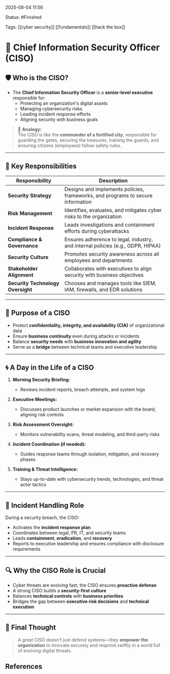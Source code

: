 2025-08-04 11:56

Status: #Finished 

Tags: [[cyber security]] [[fundamentals]] [[hack the box]]


# 👑 Chief Information Security Officer (CISO)


## 🛡️ Who is the CISO?

- The **Chief Information Security Officer** is a **senior-level executive** responsible for:
  - Protecting an organization's digital assets
  - Managing cybersecurity risks
  - Leading incident response efforts
  - Aligning security with business goals

> 📖 **Analogy:**  
> The CISO is like the **commander of a fortified city**, responsible for guarding the gates, securing the treasures, training the guards, and ensuring citizens (employees) follow safety rules.

---

## 🧩 Key Responsibilities

| **Responsibility**        | **Description**                                                                 |
|--------------------------|---------------------------------------------------------------------------------|
| **Security Strategy**     | Designs and implements policies, frameworks, and programs to secure information |
| **Risk Management**       | Identifies, evaluates, and mitigates cyber risks to the organization            |
| **Incident Response**     | Leads investigations and containment efforts during cyberattacks                |
| **Compliance & Governance** | Ensures adherence to legal, industry, and internal policies (e.g., GDPR, HIPAA) |
| **Security Culture**      | Promotes security awareness across all employees and departments                |
| **Stakeholder Alignment** | Collaborates with executives to align security with business objectives         |
| **Security Technology Oversight** | Chooses and manages tools like SIEM, IAM, firewalls, and EDR solutions         |

---

## 🎯 Purpose of a CISO

- Protect **confidentiality, integrity, and availability (CIA)** of organizational data  
- Ensure **business continuity** even during attacks or incidents  
- Balance **security needs** with **business innovation and agility**  
- Serve as a **bridge** between technical teams and executive leadership  

---

## 🌀 A Day in the Life of a CISO

1. **Morning Security Briefing:**  
   - Reviews incident reports, breach attempts, and system logs

2. **Executive Meetings:**  
   - Discusses product launches or market expansion with the board, aligning risk controls

3. **Risk Assessment Oversight:**  
   - Monitors vulnerability scans, threat modeling, and third-party risks

4. **Incident Coordination (if needed):**  
   - Guides response teams through isolation, mitigation, and recovery phases

5. **Training & Threat Intelligence:**  
   - Stays up-to-date with cybersecurity trends, technologies, and threat actor tactics

---

## 🚨 Incident Handling Role

During a security breach, the CISO:

- Activates the **incident response plan**
- Coordinates between legal, PR, IT, and security teams
- Leads **containment**, **eradication**, and **recovery**
- Reports to executive leadership and ensures compliance with disclosure requirements

---

## 🔍 Why the CISO Role is Crucial

- Cyber threats are evolving fast; the CISO ensures **proactive defense**
- A strong CISO builds a **security-first culture**
- Balances **technical controls** with **business priorities**
- Bridges the gap between **executive risk decisions** and **technical execution**

---

## 🧠 Final Thought

> A great CISO doesn’t just defend systems—they **empower the organization** to innovate securely and respond swiftly in a world full of evolving digital threats.


## References



